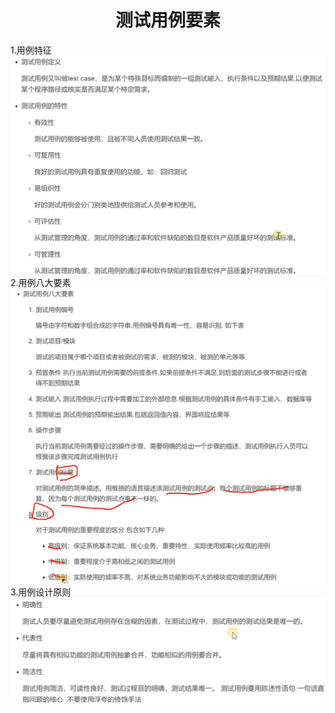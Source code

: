 <style>
h1,h3{
    text-align:center
}
</style>

# 测试用例要素
1.用例特征
![Img](./.FILES/用例基础.md/img-20221003140646.png)
2.用例八大要素
![Img](./.FILES/用例基础.md/img-20221003140718.png)
3.用例设计原则
![Img](./.FILES/用例基础.md/img-20221003140731.png)
